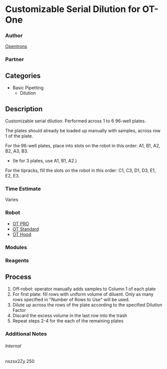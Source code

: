 # Customizable Serial Dilution for OT-One

### Author
[Opentrons](https://opentrons.com/)

### Partner

## Categories
* Basic Pipetting
	* Dilution


## Description
Customizable serial dilution. Performed across 1 to 6 96-well plates.

The plates should already be loaded up manually with samples, across row 1 of the plate.

For the 96-well plates, place into slots on the robot in this order: A1, B1, A2, B2, A3, B3.
* (Ie for 3 plates, use A1, B1, A2.)

For the tipracks, fill the slots on the robot in this order: C1, C3, D1, D3, E1, E2, E3.

### Time Estimate
Varies

### Robot
* [OT PRO](https://opentrons.com/ot-one-pro)
* [OT Standard](https://opentrons.com/ot-one-standard)
* [OT Hood](https://opentrons.com/ot-one-hood)

### Modules

### Reagents

## Process
1. Off-robot: operator manually adds samples to Column 1 of each plate
2. For first plate: fill rows with uniform volume of diluent. Only as many rows specified in "Number of Rows to Use" will be used.
3. Dilute up across the rows of the plate according to the specified Dilution Factor
4. Discard the excess volume in the last row into the trash
5. Repeat steps 2-4 for the each of the remaining plates


### Additional Notes


###### Internal
nszsx2Zy
250
